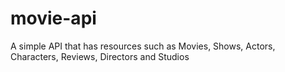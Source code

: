 # movie-api
A simple API that has resources such as Movies, Shows, Actors, Characters, Reviews, Directors and Studios
